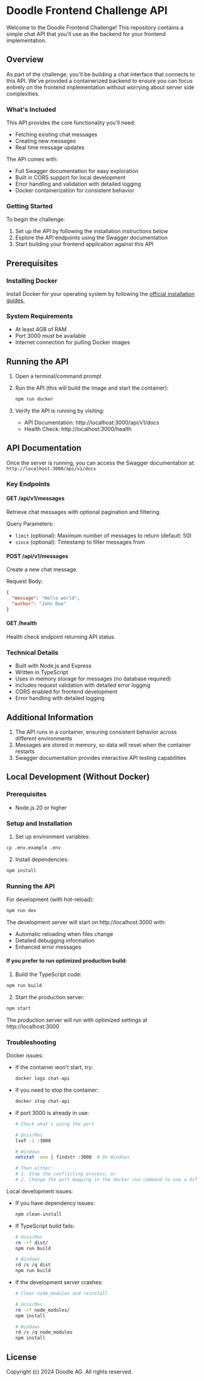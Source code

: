 # Doodle Frontend Challenge API

Welcome to the Doodle Frontend Challenge! This repository contains a simple chat API that you'll use as the backend for your frontend implementation.

## Overview

As part of the challenge, you'll be building a chat interface that connects to this API. We've provided a containerized backend to ensure you can focus entirely on the frontend implementation without worrying about server side complexities.

### What's Included

This API provides the core functionality you'll need:

- Fetching existing chat messages
- Creating new messages
- Real time message updates

The API comes with:

- Full Swagger documentation for easy exploration
- Built in CORS support for local development
- Error handling and validation with detailed logging
- Docker containerization for consistent behavior

### Getting Started

To begin the challenge:

1. Set up the API by following the installation instructions below
2. Explore the API endpoints using the Swagger documentation
3. Start building your frontend application against this API

## Prerequisites

### Installing Docker

Install Docker for your operating system by following the [official installation guides.](https://docs.docker.com/)

### System Requirements

- At least 4GB of RAM
- Port 3000 must be available
- Internet connection for pulling Docker images

## Running the API

1. Open a terminal/command prompt

2. Run the API (this will build the image and start the container):

   ```bash
   npm run docker
   ```

3. Verify the API is running by visiting:
   - API Documentation: http://localhost:3000/api/v1/docs
   - Health Check: http://localhost:3000/health

## API Documentation

Once the server is running, you can access the Swagger documentation at:
`http://localhost:3000/api/v1/docs`

### Key Endpoints

#### GET /api/v1/messages

Retrieve chat messages with optional pagination and filtering.

Query Parameters:

- `limit` (optional): Maximum number of messages to return (default: 50)
- `since` (optional): Timestamp to filter messages from

#### POST /api/v1/messages

Create a new chat message.

Request Body:

```json
{
  "message": "Hello world",
  "author": "John Doe"
}
```

#### GET /health

Health check endpoint returning API status.

### Technical Details

- Built with Node.js and Express
- Written in TypeScript
- Uses in memory storage for messages (no database required)
- Includes request validation with detailed error logging
- CORS enabled for frontend development
- Error handling with detailed logging

## Additional Information

1. The API runs in a container, ensuring consistent behavior across different environments
2. Messages are stored in memory, so data will reset when the container restarts
3. Swagger documentation provides interactive API testing capabilities

## Local Development (Without Docker)

### Prerequisites

- Node.js 20 or higher

### Setup and Installation

1. Set up environment variables:

```bash
cp .env.example .env
```

2. Install dependencies:

```bash
npm install
```

### Running the API

For development (with hot-reload):

```bash
npm run dev
```

The development server will start on http://localhost:3000 with:

- Automatic reloading when files change
- Detailed debugging information
- Enhanced error messages

#### If you prefer to run optimized production build:

1. Build the TypeScript code:

```bash
npm run build
```

2. Start the production server:

```bash
npm start
```

The production server will run with optimized settings at http://localhost:3000

### Troubleshooting

Docker issues:

- If the container won't start, try:
  ```bash
  docker logs chat-api
  ```
- If you need to stop the container:
  ```bash
  docker stop chat-api
  ```
- If port 3000 is already in use:

  ```bash
  # Check what's using the port

  # Unix/Mac
  lsof -i :3000

  # Windows
  netstat -ano | findstr :3000  # On Windows

  # Then either:
  # 1. Stop the conflicting process, or
  # 2. Change the port mapping in the docker run command to use a different port
  ```

Local development issues:

- If you have dependency issues:

  ```bash
  npm clean-install
  ```

- If TypeScript build fails:

  ```bash
  # Unix/Mac
  rm -rf dist/
  npm run build

  # Windows
  rd /s /q dist
  npm run build
  ```

- If the development server crashes:

  ```bash
  # Clear node_modules and reinstall

  # Unix/Mac
  rm -rf node_modules/
  npm install

  # Windows
  rd /s /q node_modules
  npm install
  ```

## License

Copyright (c) 2024 Doodle AG. All rights reserved.
